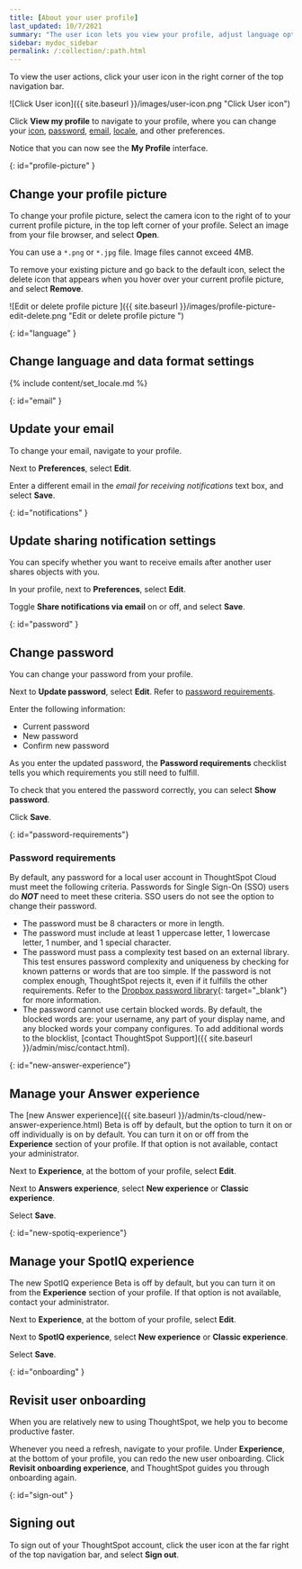 ```yaml
---
title: [About your user profile]
last_updated: 10/7/2021
summary: "The user icon lets you view your profile, adjust language options, specify notification preferences, revisit onboarding, manage your Answer experience, or sign out of ThoughtSpot."
sidebar: mydoc_sidebar
permalink: /:collection/:path.html
---
```

To view the user actions, click your user icon in the right corner of the top navigation bar.

![Click User icon]({{ site.baseurl }}/images/user-icon.png "Click User icon")

Click **View my profile** to navigate to your profile, where you can change your [icon](#profile-picture), [password](#password), [email](#email), [locale](#language), and other  preferences.  

Notice that you can now see the **My Profile** interface.

{: id="profile-picture" }
## Change your profile picture

To change your profile picture, select the camera icon to the right of to your current profile picture, in the top left corner of your profile. Select an image from your file browser, and select **Open**.

You can use a `*.png` or `*.jpg` file. Image files cannot exceed 4MB.

To remove your existing picture and go back to the default icon, select the delete icon that appears when you hover over your current profile picture, and select **Remove**.

![Edit or delete profile picture ]({{ site.baseurl }}/images/profile-picture-edit-delete.png "Edit or delete profile picture ")

{: id="language" }
## Change language and data format settings ##
{% include content/set_locale.md %}

{: id="email" }
## Update your email ##

To change your email, navigate to your profile.

Next to **Preferences**, select **Edit**.

Enter a different email in the *email for receiving notifications* text box, and select **Save**.

{: id="notifications" }
## Update sharing notification settings

You can specify whether you want to receive emails after another user shares objects with you.

In your profile, next to **Preferences**, select **Edit**.

Toggle **Share notifications via email** on or off, and select **Save**.

{: id="password" }
## Change password ##

You can change your password from your profile.

Next to **Update password**, select **Edit**. Refer to [password requirements](#password-requirements).

Enter the following information:
  - Current password
  - New password
  - Confirm new password

As you enter the updated password, the <strong>Password requirements</strong> checklist tells you which requirements you still need to fulfill.

To check that you entered the password correctly, you can select **Show password**.

Click **Save**.

{: id="password-requirements"}
### Password requirements
By default, any password for a local user account in ThoughtSpot Cloud must meet the following criteria. Passwords for Single Sign-On (SSO) users do ***NOT*** need to meet these criteria. SSO users do not see the option to change their password.

- The password must be 8 characters or more in length.
- The password must include at least 1 uppercase letter, 1 lowercase letter, 1 number, and 1 special character.
- The password must pass a complexity test based on an external library. This test ensures password complexity and uniqueness by checking for known patterns or words that are too simple. If the password is not complex enough, ThoughtSpot rejects it, even if it fulfills the other requirements. Refer to the [Dropbox password library](https://github.com/dropbox/zxcvbn){: target="_blank"} for more information.
- The password cannot use certain blocked words. By default, the blocked words are: your username, any part of your display name, and any blocked words your company configures. To add additional words to the blocklist, [contact ThoughtSpot Support]({{ site.baseurl }}/admin/misc/contact.html).

{: id="new-answer-experience"}
## Manage your Answer experience
The [new Answer experience]({{ site.baseurl }}/admin/ts-cloud/new-answer-experience.html) <span class="badge badge-update">Beta</span> is off by default, but the option to turn it on or off individually is on by default. You can turn it on or off from the **Experience** section of your profile.  If that option is not available, contact your administrator.

Next to **Experience**, at the bottom of your profile, select **Edit**.

Next to **Answers experience**, select **New experience** or **Classic experience**.

Select **Save**.

{: id="new-spotiq-experience"}
## Manage your SpotIQ experience
The new SpotIQ experience <span class="badge badge-update">Beta</span> is off by default, but you can turn it on from the **Experience** section of your profile.  If that option is not available, contact your administrator.

Next to **Experience**, at the bottom of your profile, select **Edit**.

Next to **SpotIQ experience**, select **New experience** or **Classic experience**.

Select **Save**.

{: id="onboarding" }
## Revisit user onboarding ##

When you are relatively new to using ThoughtSpot, we help you to become productive faster.

Whenever you need a refresh, navigate to your profile. Under **Experience**, at the bottom of your profile, you can redo the new user onboarding. Click **Revisit onboarding experience**, and ThoughtSpot guides you through onboarding again.

{: id="sign-out" }
## Signing out ##

To sign out of your ThoughtSpot account, click the user icon at the far right of the top navigation bar, and select **Sign out**.

